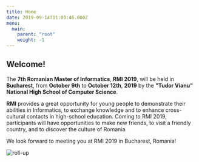 ```yaml
---
title: Home
date: 2019-09-14T11:03:46.000Z
menu:
  main:
    parent: "root"
    weight: -1
---
```

## Welcome!

The **7th Romanian Master of Informatics**, **RMI 2019**, will be held in
**Bucharest**, from **October 9th** to **October 12th**, **2019** by the
**"Tudor Vianu" National High School of Computer Science**.

**RMI** provides a great opportunity for young people to demonstrate their
abilities in Informatics, to exchange knowledge and to enhance cross-cultural
contacts in high-school education. Coming to RMI 2019, participants will have
opportunities to make new friends, to visit a friendly country, and to discover
the culture of Romania.

We look forward to meeting you at RMI 2019 in Bucharest, Romania!

![roll-up](/rmi_2019/assets/rollup.png)
